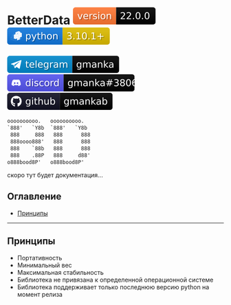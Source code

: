 # BetterData [![version](svg/version.svg)](https://github.com/gmankab/betterdata) [![python](svg/python.svg)](https://www.python.org)

[![telegram](svg/telegram.svg)](https://t.me/gmanka)
[![discord](svg/discord.svg)](https://discordapp.com/users/396578935540023296)
[![github](svg/github.svg)](https://github.com/gmankab/betterdata)

```
oooooooooo.   oooooooooo.
`888'   `Y8b  `888'   `Y8b
 888     888   888      888
 888oooo888'   888      888
 888    `88b   888      888
 888    .88P   888     d88'
o888bood8P'   o888bood8P'

```


скоро тут будет документация...


## Оглавление
- [Принципы](#принципы)

- - -

## Принципы


- Портативность
- Минимальный вес
- Максимальная стабильность
- Библиотека не привязана к определенной операционной системе
- Библиотека поддерживает только последнюю версию python на момент релиза


